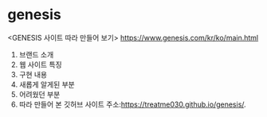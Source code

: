 # genesis
<GENESIS 사이트 따라 만들어 보기>
https://www.genesis.com/kr/ko/main.html

1. 브랜드 소개
2. 웹 사이트 특징
3. 구현 내용
4. 새롭게 알게된 부분
5. 어려웠던 부분
6. 따라 만들어 본 깃허브 사이트 주소:https://treatme030.github.io/genesis/.
